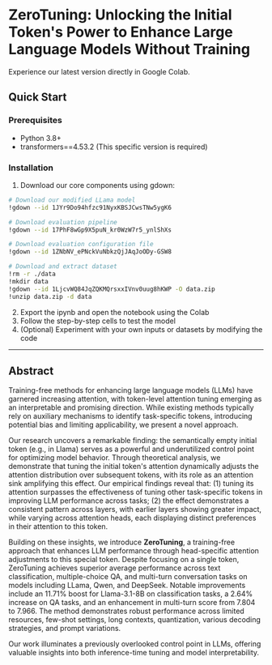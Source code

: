 # ZeroTuning: Unlocking the Initial Token's Power to Enhance Large Language Models Without Training

Experience our latest version directly in Google Colab.

## Quick Start

### Prerequisites
- Python 3.8+
- transformers==4.53.2 (This specific version is required)

### Installation

1. Download our core components using gdown:
```bash
# Download our modified LLama model
!gdown --id 1JYr9Do94hfzc91NyxKBSJCwsTNw5ygK6

# Download evaluation pipeline
!gdown --id 17PhF8wGp9X5puN_kr0WzW7r5_ynlShXs

# Download evaluation configuration file
!gdown --id 1ZNbNV_ePNckVuNbkzQjJAqJoODy-GSW8

# Download and extract dataset
!rm -r ./data
!mkdir data
!gdown --id 1LjcvWQ84JqZQKMQrsxxIVnv0uug8hKWP -O data.zip
!unzip data.zip -d data
```

2. Export the ipynb and open the notebook using the Colab 
3. Follow the step-by-step cells to test the model
4. (Optional) Experiment with your own inputs or datasets by modifying the code

---

## Abstract

Training-free methods for enhancing large language models (LLMs) have garnered increasing attention, with token-level attention tuning emerging as an interpretable and promising direction. While existing methods typically rely on auxiliary mechanisms to identify task-specific tokens, introducing potential bias and limiting applicability, we present a novel approach.

Our research uncovers a remarkable finding: the semantically empty initial token (e.g., <BOS> in Llama) serves as a powerful and underutilized control point for optimizing model behavior. Through theoretical analysis, we demonstrate that tuning the initial token's attention dynamically adjusts the attention distribution over subsequent tokens, with its role as an attention sink amplifying this effect. Our empirical findings reveal that: (1) tuning its attention surpasses the effectiveness of tuning other task-specific tokens in improving LLM performance across tasks; (2) the effect demonstrates a consistent pattern across layers, with earlier layers showing greater impact, while varying across attention heads, each displaying distinct preferences in their attention to this token.

Building on these insights, we introduce **ZeroTuning**, a training-free approach that enhances LLM performance through head-specific attention adjustments to this special token. Despite focusing on a single token, ZeroTuning achieves superior average performance across text classification, multiple-choice QA, and multi-turn conversation tasks on models including LLama, Qwen, and DeepSeek. Notable improvements include an 11.71% boost for Llama-3.1-8B on classification tasks, a 2.64% increase on QA tasks, and an enhancement in multi-turn score from 7.804 to 7.966. The method demonstrates robust performance across limited resources, few-shot settings, long contexts, quantization, various decoding strategies, and prompt variations.

Our work illuminates a previously overlooked control point in LLMs, offering valuable insights into both inference-time tuning and model interpretability.